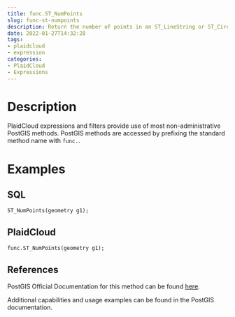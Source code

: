 ```yaml
---
title: func.ST_NumPoints
slug: func-st-numpoints
description: Return the number of points in an ST_LineString or ST_CircularString value
date: 2022-01-27T14:32:28
tags:
- plaidcloud
- expression
categories:
- PlaidCloud
- Expressions
---
```



# Description


PlaidCloud expressions and filters provide use of most non-administrative PostGIS methods. PostGIS methods are accessed by prefixing the standard method name with `func.`.



# Examples


## SQL



```
ST_NumPoints(geometry g1);
```


## PlaidCloud



```
func.ST_NumPoints(geometry g1);
```


## References


PostGIS Official Documentation for this method can be found [here](https://postgis.net/docs/manual-3.1/ST_NumPoints.html).



Additional capabilities and usage examples can be found in the PostGIS documentation.


